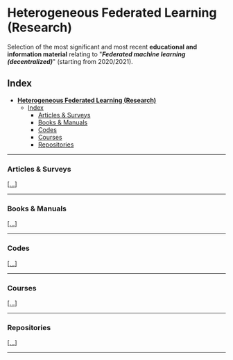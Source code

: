 # **Heterogeneous Federated Learning (Research)**
Selection of the most significant and most recent **educational and information material** relating to "_**Federated machine learning (decentralized)**_" (starting from 2020/2021).


 
## Index
- [**Heterogeneous Federated Learning (Research)**](#heterogeneous-federated-learning-research)
  - [Index](#index)
    - [Articles \& Surveys](#articles--surveys)
    - [Books \& Manuals](#books--manuals)
    - [Codes](#codes)
    - [Courses](#courses)
    - [Repositories](#repositories)

 

-------------


### Articles & Surveys   
[[...](<Articles & Surveys/Articles_info.md> "Articles & Surveys")]   

-------------

### Books & Manuals   
[[...](<Books & Manuals/Books_info.md> "Books & Manuals")]       

-------------     

### Codes   
[[...](<Codes/Codes_info.md> "Codes")]   

-------------

### Courses   
[[...](<Courses/Courses_info.md> "Courses")]  

-------------    

### Repositories         
[[...](Repositories/Repositories_info.md "Repositories")]


-------------------       

